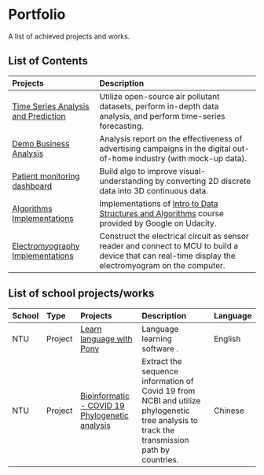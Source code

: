 # Portfolio
A list of achieved projects and works.

## List of Contents

Projects | Description
:------ | :--
[Time Series Analysis and Prediction](https://github.com/Jerry-Tse/TimeSeries_AirQualityIndex/blob/master/README.md) | Utilize open-source air pollutant datasets, perform in-depth data analysis, and perform time-series forecasting.
[Demo Business Analysis](https://github.com/Jerry-Tse/Example_Business_Analysis-DOOH-industry/blob/main/README.md) | Analysis report on the effectiveness of advertising campaigns in the digital out-of-home industry (with mock-up data). 
[Patient monitoring dashboard](https://github.com/Jerry-Tse/Portfolios/tree/master/Studio1Labs) | Build algo to improve visual-understanding by converting 2D discrete data into 3D continuous data.   
[Algorithms Implementations](https://github.com/Jerry-Tse/Algorithms_Implementations) | Implementations of [Intro to Data Structures and Algorithms](https://www.udacity.com/course/data-structures-and-algorithms-in-python--ud513) course provided by Google on Udacity.
[Electromyography Implementations](https://drive.google.com/open?id=1Cu9w3cG-b40hI6HfJPJbCoS9DQx5ERSm) | Construct the electrical circuit as sensor reader and connect to MCU to build a device that can real-time display the electromyogram on the computer.

## List of school projects/works
School | Type | Projects | Description | Language
:-- | :-- | :------ | :-- | :--
NTU | Project | [Learn language with Pony]() | Language learning software . | English  
NTU | Project | [Bioinformatic - COVID 19 Phylogenetic analysis]() | Extract the sequence information of Covid 19 from NCBI and utilize phylogenetic tree analysis to track the transmission path by countries. | Chinese
